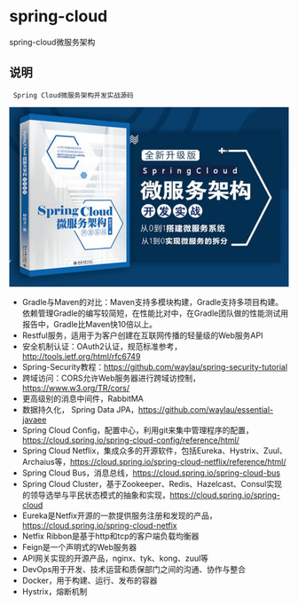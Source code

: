 # spring-cloud
spring-cloud微服务架构
## 说明
     Spring Cloud微服务架构开发实战源码
![Spring_Cloud](./images/spring-cloud-logo.jpg)<br>


* Gradle与Maven的对比：Maven支持多模块构建，Gradle支持多项目构建。依赖管理Gradle的编写较简短，在性能比对中，在Gradle团队做的性能测试用报告中，Gradle比Maven快10倍以上。
* Restful服务，适用于为客户创建在互联网传播的轻量级的Web服务API
* 安全机制认证：OAuth2认证，规范标准参考，http://tools.ietf.org/html/rfc6749
* Spring-Security教程：https://github.com/waylau/spring-security-tutorial
* 跨域访问：CORS允许Web服务器进行跨域访控制，https://www.w3.org/TR/cors/
* 更高级别的消息中间件，RabbitMA
* 数据持久化， Spring Data JPA，https://github.com/waylau/essential-javaee
* Spring Cloud Config，配置中心，利用git来集中管理程序的配置，https://cloud.spring.io/spring-cloud-config/reference/html/
* Spring Cloud Netflix，集成众多的开源软件，包括Eureka、Hystrix、Zuul、Archaius等，https://cloud.spring.io/spring-cloud-netflix/reference/html/
* Spring Cloud Bus，消息总线，https://cloud.spring.io/spring-cloud-bus
* Spring Cloud Cluster，基于Zookeeper、Redis、Hazelcast、Consul实现的领导选举与平民状态模式的抽象和实现，https://cloud.spring.io/spring-cloud
* Eureka是Netfix开源的一款提供服务注册和发现的产品，https://cloud.spring.io/spring-cloud-netfix
* Netfix Ribbon是基于http和tcp的客户端负载均衡器
* Feign是一个声明式的Web服务器
* API网关实现的开源产品，nginx、tyk、kong、zuul等
* DevOps用于开发、技术运营和质保部门之间的沟通、协作与整合
* Docker，用于构建、运行、发布的容器
* Hystrix，熔断机制